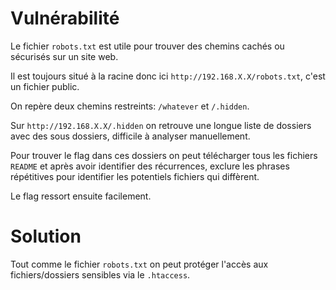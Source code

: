 # Vulnérabilité

Le fichier `robots.txt` est utile pour trouver des chemins cachés ou sécurisés sur un site web.

Il est toujours situé à la racine donc ici `http://192.168.X.X/robots.txt`, c'est un fichier public.

On repère deux chemins restreints: `/whatever` et `/.hidden`.

Sur  `http://192.168.X.X/.hidden` on retrouve une longue liste de dossiers avec des sous dossiers, difficile à analyser manuellement.

Pour trouver le flag dans ces dossiers on peut télécharger tous les fichiers `README` et après avoir identifier des récurrences, exclure les phrases répétitives pour identifier les potentiels fichiers qui diffèrent.

Le flag ressort ensuite facilement.

# Solution

Tout comme le fichier `robots.txt` on peut protéger l'accès aux fichiers/dossiers sensibles via le `.htaccess`.
